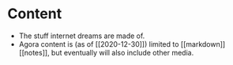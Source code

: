 # Content

- The stuff internet dreams are made of.
- Agora content is (as of [[2020-12-30]]) limited to [[markdown]] [[notes]], but eventually will also include other media.

